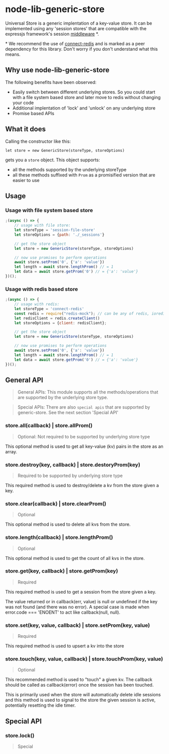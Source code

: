 # node-lib-generic-store
Universal Store is a generic implentation of a key-value store. It can be implemented using any 'session stores' that are compatible with the expressjs framework's session [middleware](https://github.com/expressjs/session#compatible-session-stores) *.

\* We recommend the use of [connect-redis](https://www.npmjs.com/package/connect-redis) and is marked as a peer dependency for this library. Don't worry if you don't understand what this means.

## Why use node-lib-generic-store
The following benefits have been observed:
- Easily switch between different underlying stores. So you could start with a file system based store and later move to redis without changing your code
- Additional implentation of 'lock' and 'unlock' on any underlying store
- Promise based APIs

## What it does
Calling the constructor like this:
```
let store = new GenericStore(storeType, storeOptions)
```
gets you a `store` object. This object supports:
- all the methods supported by the underlying storeType
- all these methods suffixed with `Prom` as a promisified version that are easier to use

## Usage

### Usage with file system based store
```js
;(async () => {
    // usage with file store:
    let storeType = 'session-file-store'    
    let storeOptions = {path: './_sessions'}

    // get the store object
    let store = new GenericStore(storeType, storeOptions)

    // now use promises to perform operations
    await store.setProm('0', {'a': 'value'})
    let length = await store.lengthProm() // = 1
    let data = await store.getProm('0') // = {'a': 'value'}
})();

```

### Usage with redis based store
```js
;(async () => {
    // usage with redis:
    let storeType = 'connect-redis'
    const redis = require("redis-mock"); // can be any of redis, ioredis or redis-mock. refer to their docs for options
    let redisClient = redis.createClient()
    let storeOptions = {client: redisClient};

    // get the store object
    let store = new GenericStore(storeType, storeOptions)

    // now use promises to perform operations
    await store.setProm('0', {'a': 'value'})
    let length = await store.lengthProm() // = 1
    let data = await store.getProm('0') // = {'a': 'value'}
})();

```

## General API

> General APIs:
This module supports all the methods/operations that are supported by the underlying store type.

> Special APIs: There are also `special apis` that are supported by generic-store. See the next section 'Special API'

### store.all(callback) | store.allProm()
> Optional: Not required to be supported by underlying store type

This optional method is used to get all key-value (kv) pairs in the store as an array.

### store.destroy(key, callback) | store.destoryProm(key)
> Required to be supported by underlying store type

This required method is used to destroy/delete a kv from the store given a key.

### store.clear(callback) | store.clearProm()
> Optional

This optional method is used to delete all kvs from the store.

### store.length(callback) | store.lengthProm()
> Optional

This optional method is used to get the count of all kvs in the store.

### store.get(key, callback) | store.getProm(key)
> Required

This required method is used to get a session from the store given a key.

The value returned or in callback(err, value) is null or undefined if the key was not found (and there was no error). A special case is made when error.code === 'ENOENT' to act like callback(null, null).

### store.set(key, value, callback) | store.setProm(key, value)
> Required

This required method is used to upsert a kv into the store

### store.touch(key, value, callback) | store.touchProm(key, value)
> Optional

This recommended method is used to "touch" a given kv. The callback should be called as callback(error) once the session has been touched.

This is primarily used when the store will automatically delete idle sessions and this method is used to signal to the store the given session is active, potentially resetting the idle timer.

## Special API

### store.lock()
> Special



